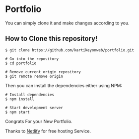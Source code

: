 # Portfolio
You can simply clone it and make changes according to you.

## How to Clone  this repository!
```
$ git clone https://github.com/kartikeyonweb/portfolio.git

# Go into the repository
$ cd portfolio

# Remove current origin repository
$ git remote remove origin

```

Then you can install the dependencies either using NPM:

```
# Install dependencies
$ npm install

# Start development server
$ npm start
```
Congrats For your New Portfolio.

Thanks to [Netlify](https://netlify.com) for free hosting Service.
